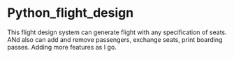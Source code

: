 # Python_flight_design

This flight design system can generate flight with any specification of seats. ANd also can add and remove passengers, exchange seats, print boarding passes. Adding more features as I go.
